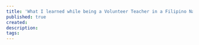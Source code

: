 ```yaml
---
title: 'What I learned while being a Volunteer Teacher in a Filipino Native Village'
published: true
created:
description:
tags:
---
```

